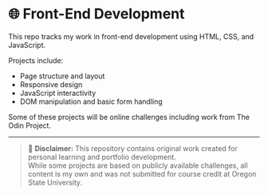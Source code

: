 # 🌐 Front-End Development

This repo tracks my work in front-end development using HTML, CSS, and JavaScript.

Projects include:
- Page structure and layout
- Responsive design
- JavaScript interactivity
- DOM manipulation and basic form handling

Some of these projects will be online challenges including work from The Odin Project.

---

> 🛑 **Disclaimer:** This repository contains original work created for personal learning and portfolio development.  
> While some projects are based on publicly available challenges, all content is my own and was not submitted for course credit at Oregon State University.
